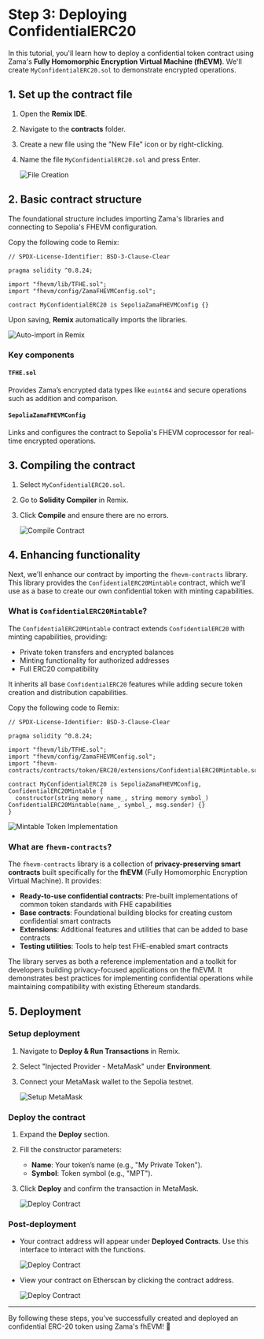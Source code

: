 # Step 3: Deploying **ConfidentialERC20**

In this tutorial, you'll learn how to deploy a confidential token contract using Zama's **Fully Homomorphic Encryption Virtual Machine (fhEVM)**. We'll create `MyConfidentialERC20.sol` to demonstrate encrypted operations.

## 1. **Set up the contract file**

1. Open the **Remix IDE**.
2. Navigate to the **contracts** folder.
3. Create a new file using the "New File" icon or by right-clicking.
4. Name the file `MyConfidentialERC20.sol` and press Enter.

   ![File Creation](https://colony-recorder.s3.amazonaws.com/files/2025-01-16/506d526f-7e88-4aae-aaa5-92176b03ccf8/stack_animation.webp)

## 2. **Basic contract structure**

The foundational structure includes importing Zama's libraries and connecting to Sepolia's FHEVM configuration.

Copy the following code to Remix:

```solidity
// SPDX-License-Identifier: BSD-3-Clause-Clear

pragma solidity ^0.8.24;

import "fhevm/lib/TFHE.sol";
import "fhevm/config/ZamaFHEVMConfig.sol";

contract MyConfidentialERC20 is SepoliaZamaFHEVMConfig {}
```

Upon saving, **Remix** automatically imports the libraries.

![Auto-import in Remix](https://ajeuwbhvhr.cloudimg.io/colony-recorder.s3.amazonaws.com/files/2025-01-16/98f850d2-b303-4ba7-89e8-9db3fba9773c/ascreenshot.jpeg)

### **Key components**

#### **`TFHE.sol`**

Provides Zama’s encrypted data types like `euint64` and secure operations such as addition and comparison.

#### **`SepoliaZamaFHEVMConfig`**

Links and configures the contract to Sepolia's FHEVM coprocessor for real-time encrypted operations.

## 3. **Compiling the contract**

1. Select `MyConfidentialERC20.sol`.
2. Go to **Solidity Compiler** in Remix.
3. Click **Compile** and ensure there are no errors.

   ![Compile Contract](https://colony-recorder.s3.amazonaws.com/files/2025-01-16/a4776697-ea82-4094-8e36-95f377b271d3/stack_animation.webp)

## 4. **Enhancing functionality**

Next, we'll enhance our contract by importing the `fhevm-contracts` library. This library provides the `ConfidentialERC20Mintable` contract, which we'll use as a base to create our own confidential token with minting capabilities.

### What is `ConfidentialERC20Mintable`?

The `ConfidentialERC20Mintable` contract extends `ConfidentialERC20` with minting capabilities, providing:

- Private token transfers and encrypted balances
- Minting functionality for authorized addresses
- Full ERC20 compatibility

It inherits all base `ConfidentialERC20` features while adding secure token creation and distribution capabilities.

Copy the following code to Remix:

```solidity
// SPDX-License-Identifier: BSD-3-Clause-Clear

pragma solidity ^0.8.24;

import "fhevm/lib/TFHE.sol";
import "fhevm/config/ZamaFHEVMConfig.sol";
import "fhevm-contracts/contracts/token/ERC20/extensions/ConfidentialERC20Mintable.sol";

contract MyConfidentialERC20 is SepoliaZamaFHEVMConfig, ConfidentialERC20Mintable {
  constructor(string memory name_, string memory symbol_) ConfidentialERC20Mintable(name_, symbol_, msg.sender) {}
}
```

![Mintable Token Implementation](https://ajeuwbhvhr.cloudimg.io/colony-recorder.s3.amazonaws.com/files/2025-01-16/1aba4b08-182d-40df-b2da-dfa9a51ffd29/ascreenshot.jpeg)

### What are `fhevm-contracts`?

The `fhevm-contracts` library is a collection of **privacy-preserving smart contracts** built specifically for the **fhEVM** (Fully Homomorphic Encryption Virtual Machine). It provides:

- **Ready-to-use confidential contracts**: Pre-built implementations of common token standards with FHE capabilities
- **Base contracts**: Foundational building blocks for creating custom confidential smart contracts
- **Extensions**: Additional features and utilities that can be added to base contracts
- **Testing utilities**: Tools to help test FHE-enabled smart contracts

The library serves as both a reference implementation and a toolkit for developers building privacy-focused applications on the fhEVM. It demonstrates best practices for implementing confidential operations while maintaining compatibility with existing Ethereum standards.

## 5. **Deployment**

### **Setup deployment**

1. Navigate to **Deploy & Run Transactions** in Remix.
2. Select "Injected Provider - MetaMask" under **Environment**.
3. Connect your MetaMask wallet to the Sepolia testnet.

   ![Setup MetaMask](https://colony-recorder.s3.amazonaws.com/files/2025-01-16/6bbcfe82-5db4-4a6a-b58e-c21c7e0a5034/stack_animation.webp)

### **Deploy the contract**

1. Expand the **Deploy** section.
2. Fill the constructor parameters:
   - **Name**: Your token’s name (e.g., "My Private Token").
   - **Symbol**: Token symbol (e.g., "MPT").
3. Click **Deploy** and confirm the transaction in MetaMask.

   ![Deploy Contract](https://colony-recorder.s3.amazonaws.com/files/2025-01-16/ad5f896e-a394-449e-bd6f-be37fff251a6/stack_animation.webp)

### **Post-deployment**

- Your contract address will appear under **Deployed Contracts**. Use this interface to interact with the functions.

  ![Deploy Contract](https://ajeuwbhvhr.cloudimg.io/colony-recorder.s3.amazonaws.com/files/2025-01-16/3685296f-0a0a-46bd-9c2f-4cb9320e47d3/ascreenshot.jpeg?tl_px=0,752&br_px=1719,1714&force_format=jpeg&q=100&width=1120.0&wat=1&wat_opacity=1&wat_gravity=northwest&wat_url=https://colony-recorder.s3.amazonaws.com/images/watermarks/FB923C_standard.png&wat_pad=66,466)

- View your contract on Etherscan by clicking the contract address.

  ![Deploy Contract](https://ajeuwbhvhr.cloudimg.io/colony-recorder.s3.amazonaws.com/files/2025-01-16/bb6ad6b9-f166-4fc1-9358-15363592ad46/ascreenshot.jpeg?tl_px=64,752&br_px=1784,1714&force_format=jpeg&q=100&width=1120.0&wat=1&wat_opacity=1&wat_gravity=northwest&wat_url=https://colony-recorder.s3.amazonaws.com/images/watermarks/FB923C_standard.png&wat_pad=524,392)

---

By following these steps, you’ve successfully created and deployed an confidential ERC-20 token using Zama's fhEVM! 🎉

